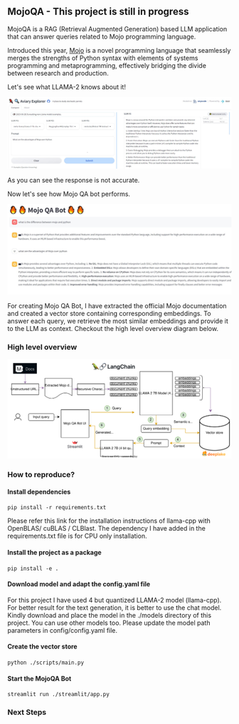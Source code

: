## MojoQA - This project is still in progress

MojoQA is a RAG (Retrieval Augmented Generation) based LLM application that can answer queries
related to Mojo programming language.

Introduced this year, [Mojo](https://www.modular.com/max/mojo) is a novel programming language that seamlessly merges the strengths of Python syntax with elements of systems programming and metaprogramming, effectively bridging the divide between research and production.

Let's see what LLAMA-2 knows about it!

![Avery_LLAMA2_response.JPG](Avery_LLAMA2_response.JPG)

As you can see the response is not accurate.

Now let's see how Mojo QA bot performs.

![mojo_qa_bot_response.JPG](mojo_qa_bot_response.JPG)

For creating Mojo QA Bot, I have extracted the official Mojo documentation and created a vector store containing 
corresponding embeddings. To answer each query, we retrieve the most similar embeddings and provide it to the LLM as context.
Checkout the high level overview diagram below.
### High level overview

![mojoqa.svg](mojo_qa_highlevel.svg)

### How to reproduce?

#### Install dependencies

```shell
pip install -r requirements.txt
```
Please refer this link for the installation instructions of llama-cpp with OpenBLAS/ cuBLAS / CLBlast. The dependency I have added in the requirements.txt file is for CPU only installation.

#### Install the project as a package
```shell
pip install -e .
```

#### Download model and adapt the config.yaml file

For this project I have used 4 but quantized LLAMA-2 model (llama-cpp). For better result
for the text generation, it is better to use the chat model.
Kindly download and place the model in the ./models directory of this project. 
You can use other models too. Please update the model path parameters in config/config.yaml file.

#### Create the vector store

```shell
python ./scripts/main.py
```

#### Start the MojoQA Bot

```shell
streamlit run ./streamlit/app.py
```

### Next Steps





